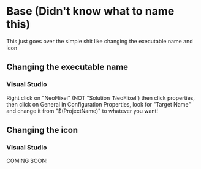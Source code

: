 # Base (Didn't know what to name this)

This just goes over the simple shit like changing the executable name and icon

## Changing the executable name 

### Visual Studio

Right click on "NeoFlixel" (NOT "Solution 'NeoFlixel') then click properties, then click on General in Configuration Properties, look for "Target Name" and change it from "$(ProjectName)" to whatever you want!

## Changing the icon

### Visual Studio

COMING SOON!